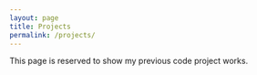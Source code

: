 ```yaml
---
layout: page
title: Projects
permalink: /projects/
---
```


This page is reserved to show my previous code project works.
